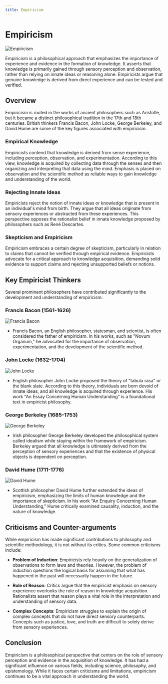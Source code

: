 ```yaml
---
title: Empiricism
---
```

# Empiricism

![Empiricism](https://upload.wikimedia.org/wikipedia/commons/8/80/David_Hume.jpg "David Hume, a prominent empiricist")

Empiricism is a philosophical approach that emphasizes the importance of experience and evidence in the formation of knowledge. It asserts that knowledge is primarily gained through sensory perception and observation, rather than relying on innate ideas or reasoning alone. Empiricists argue that genuine knowledge is derived from direct experience and can be tested and verified.

## Overview

Empiricism is rooted in the works of ancient philosophers such as Aristotle, but it became a distinct philosophical tradition in the 17th and 18th centuries. British thinkers Francis Bacon, John Locke, George Berkeley, and David Hume are some of the key figures associated with empiricism.

### Empirical Knowledge

Empiricists contend that knowledge is derived from sense experience, including perception, observation, and experimentation. According to this view, knowledge is acquired by collecting data through the senses and then organizing and interpreting that data using the mind. Emphasis is placed on observation and the scientific method as reliable ways to gain knowledge and understanding of the world.

### Rejecting Innate Ideas

Empiricists reject the notion of innate ideas or knowledge that is present in an individual's mind from birth. They argue that all ideas originate from sensory experiences or abstracted from these experiences. This perspective opposes the rationalist belief in innate knowledge proposed by philosophers such as René Descartes.

### Skepticism and Empiricism

Empiricism embraces a certain degree of skepticism, particularly in relation to claims that cannot be verified through empirical evidence. Empiricists advocate for a critical approach to knowledge acquisition, demanding solid evidence to support claims and rejecting unsupported beliefs or notions.

## Key Empiricist Thinkers

Several prominent philosophers have contributed significantly to the development and understanding of empiricism:

### Francis Bacon (1561-1626)

![Francis Bacon](https://upload.wikimedia.org/wikipedia/commons/4/4e/Francis_Bacon%2C_by_John_Van_Somer.jpg "Francis Bacon")

- Francis Bacon, an English philosopher, statesman, and scientist, is often considered the father of empiricism. In his works, such as "Novum Organum," he advocated for the importance of observation, experimentation, and the development of the scientific method.

### John Locke (1632-1704)

![John Locke](https://upload.wikimedia.org/wikipedia/commons/d/d5/Thomas_Holloway_portrait_of_John_Locke.jpg "John Locke")

- English philosopher John Locke proposed the theory of "tabula rasa" or the blank slate. According to this theory, individuals are born devoid of innate ideas, and all knowledge is acquired through experience. His work "An Essay Concerning Human Understanding" is a foundational text in empiricist philosophy.

### George Berkeley (1685-1753)

![George Berkeley](https://upload.wikimedia.org/wikipedia/commons/d/dd/George_Berkeley_photogravure_portrait.jpg "George Berkeley")

- Irish philosopher George Berkeley developed the philosophical system called idealism while staying within the framework of empiricism. Berkeley argued that all knowledge is ultimately derived from the perception of sensory experiences and that the existence of physical objects is dependent on perception.

### David Hume (1711-1776)

![David Hume](https://upload.wikimedia.org/wikipedia/commons/0/08/David_Hume%2C_Allan_Ramsay.jpg "David Hume")

- Scottish philosopher David Hume further extended the ideas of empiricism, emphasizing the limits of human knowledge and the importance of skepticism. In his work "An Enquiry Concerning Human Understanding," Hume critically examined causality, induction, and the nature of knowledge.

## Criticisms and Counter-arguments

While empiricism has made significant contributions to philosophy and scientific methodology, it is not without its critics. Some common criticisms include:

- **Problem of Induction**: Empiricists rely heavily on the generalization of observations to form laws and theories. However, the problem of induction questions the logical basis for assuming that what has happened in the past will necessarily happen in the future.

- **Role of Reason**: Critics argue that the empiricist emphasis on sensory experience overlooks the role of reason in knowledge acquisition. Rationalists assert that reason plays a vital role in the interpretation and understanding of sensory data.

- **Complex Concepts**: Empiricism struggles to explain the origin of complex concepts that do not have direct sensory counterparts. Concepts such as justice, love, and truth are difficult to solely derive from sensory experiences.

## Conclusion

Empiricism is a philosophical perspective that centers on the role of sensory perception and evidence in the acquisition of knowledge. It has had a significant influence on various fields, including science, philosophy, and epistemology. While it faces certain criticisms and limitations, empiricism continues to be a vital approach in understanding the world.